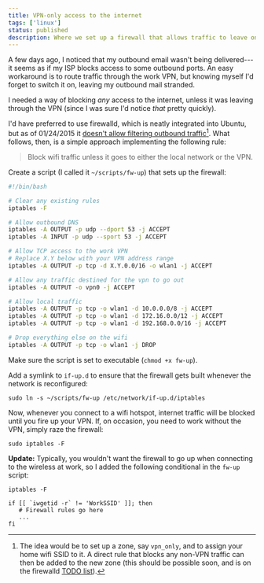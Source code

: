 ```yaml
---
title: VPN-only access to the internet
tags: ['linux']
status: published
description: Where we set up a firewall that allows traffic to leave only via the VPN.
---
```


A few days ago, I noticed that my outbound email wasn't being
delivered---it seems as if my ISP blocks access to some outbound ports.
An easy workaround is to route traffic through the work VPN, but
knowing myself I'd forget to switch it on, leaving my outbound mail
stranded.

I needed a way of blocking *any* access to the internet, unless it was
leaving through the VPN (since I was sure I'd notice *that* pretty
quickly).

I'd have preferred to use firewalld, which is neatly integrated into
Ubuntu, but as of 01/24/2015 it 
[doesn't allow filtering outbound traffic](https://lists.fedorahosted.org/pipermail/firewalld-users/2014-October/000250.html)[^firewalld_direct_zones]. What
follows, then, is a simple approach implementing the following rule:

 > Block wifi traffic unless it goes to either the local
 > network or the VPN.

Create a script (I called it ``~/scripts/fw-up``) that sets up the
firewall:

```bash
#!/bin/bash

# Clear any existing rules
iptables -F

# Allow outbound DNS
iptables -A OUTPUT -p udp --dport 53 -j ACCEPT
iptables -A INPUT -p udp --sport 53 -j ACCEPT

# Allow TCP access to the work VPN
# Replace X.Y below with your VPN address range
iptables -A OUTPUT -p tcp -d X.Y.0.0/16 -o wlan1 -j ACCEPT

# Allow any traffic destined for the vpn to go out
iptables -A OUTPUT -o vpn0 -j ACCEPT

# Allow local traffic
iptables -A OUTPUT -p tcp -o wlan1 -d 10.0.0.0/8 -j ACCEPT
iptables -A OUTPUT -p tcp -o wlan1 -d 172.16.0.0/12 -j ACCEPT
iptables -A OUTPUT -p tcp -o wlan1 -d 192.168.0.0/16 -j ACCEPT

# Drop everything else on the wifi
iptables -A OUTPUT -p tcp -o wlan1 -j DROP
```

Make sure the script is set to executable (``chmod +x fw-up``).

Add a symlink to ``if-up.d`` to ensure that the firewall gets built
whenever the network is reconfigured:

```
sudo ln -s ~/scripts/fw-up /etc/network/if-up.d/iptables
```

Now, whenever you connect to a wifi hotspot, internet traffic will be
blocked until you fire up your VPN.  If, on occasion, you need to work
without the VPN, simply raze the firewall:

```
sudo iptables -F
```

**Update:** Typically, you wouldn't want the firewall to go up when
  connecting to the wireless at work, so I added the following conditional
  in the ``fw-up`` script:

```
iptables -F

if [[ `iwgetid -r` != 'WorkSSID' ]]; then
   # Firewall rules go here
   ...
fi
```


[^firewalld_direct_zones]: The idea would be to set up a zone, say
`vpn_only`, and to assign your home wifi SSID to it.  A direct rule that
blocks any non-VPN traffic can then be added to the new zone (this
should be possible soon, and is on the firewalld
[TODO list](https://git.fedorahosted.org/cgit/firewalld.git/tree/TODO)).

<!---
# Create a new zone

**Direct rules not supported for zones yet**



``sgs3``

```
sudo firewall-cmd --permanent --new-zone=vpn_only
sudo firewall-cmd --reload
```

In NetworkManager, go to the wifi connection and set its zone to
``vpn_only``.

(Alternatively, directly edit
``/etc/NetworkManager/system-connections/<ssid>``)


Restart NetworkManager:

```
$ sudo service network-manager restart
```

When your connection comes back up, you should see it in the new zone:

```
sudo firewall-cmd --zone=vpn_only --list-interfaces
```

Firewalld has a *direct* mode which gives us access to the inner
workings of the firewall, among other things allowing us to manipulate
outgoing and IP-based rules.

sudo firewall-cmd --zone=vpn_only --permanent --add-rich-rule='rule family="ipv4" destination address="136.152.0.0/16" invert="True" port port="1-65535" protocol="tcp" reject'

rule family="ipv4" destination NOT address="136.152.0.0/16" port
port="1-65535" protocol="tcp" reject
-->
